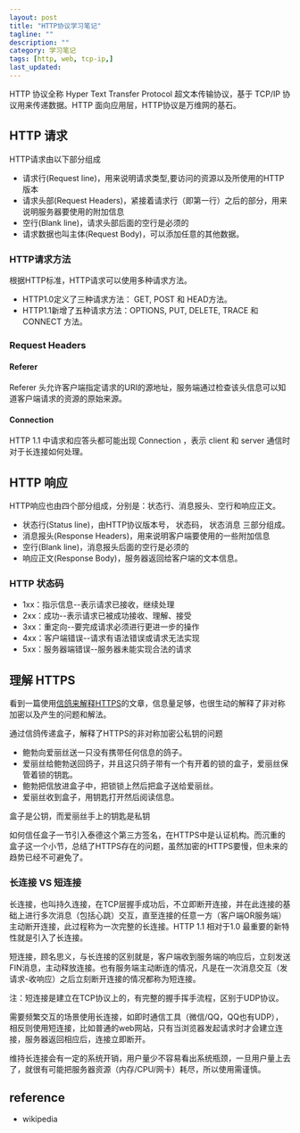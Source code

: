 ```yaml
---
layout: post
title: "HTTP协议学习笔记"
tagline: ""
description: ""
category: 学习笔记
tags: [http, web, tcp-ip,]
last_updated: 
---
```


HTTP 协议全称 Hyper Text Transfer Protocol 超文本传输协议，基于 TCP/IP 协议用来传递数据。HTTP 面向应用层，HTTP协议是万维网的基石。

## HTTP 请求
HTTP请求由以下部分组成

- 请求行(Request line)，用来说明请求类型,要访问的资源以及所使用的HTTP版本
- 请求头部(Request Headers)，紧接着请求行（即第一行）之后的部分，用来说明服务器要使用的附加信息
- 空行(Blank line)，请求头部后面的空行是必须的
- 请求数据也叫主体(Request Body)，可以添加任意的其他数据。

### HTTP请求方法

根据HTTP标准，HTTP请求可以使用多种请求方法。

- HTTP1.0定义了三种请求方法： GET, POST 和 HEAD方法。
- HTTP1.1新增了五种请求方法：OPTIONS, PUT, DELETE, TRACE 和 CONNECT 方法。

### Request Headers

#### Referer

Referer 头允许客户端指定请求的URI的源地址，服务端通过检查该头信息可以知道客户端请求的资源的原始来源。

#### Connection

HTTP 1.1 中请求和应答头都可能出现 Connection ，表示 client 和 server 通信时对于长连接如何处理。


## HTTP 响应

HTTP响应也由四个部分组成，分别是：状态行、消息报头、空行和响应正文。

- 状态行(Status line)，由HTTP协议版本号， 状态码， 状态消息 三部分组成。
- 消息报头(Response Headers)，用来说明客户端要使用的一些附加信息
- 空行(Blank line)，消息报头后面的空行是必须的
- 响应正文(Response Body)，服务器返回给客户端的文本信息。

### HTTP 状态码

- 1xx：指示信息--表示请求已接收，继续处理
- 2xx：成功--表示请求已被成功接收、理解、接受
- 3xx：重定向--要完成请求必须进行更进一步的操作
- 4xx：客户端错误--请求有语法错误或请求无法实现
- 5xx：服务器端错误--服务器未能实现合法的请求


## 理解 HTTPS
看到一篇使用[信鸽来解释HTTPS](www.oschina.net/translate/https-explained-with-carrier-pigeons)的文章，信息量足够，也很生动的解释了非对称加密以及产生的问题和解法。

通过信鸽传递盒子，解释了HTTPS的非对称加密公私钥的问题

- 鲍勃向爱丽丝送一只没有携带任何信息的鸽子。
- 爱丽丝给鲍勃送回鸽子，并且这只鸽子带有一个有开着的锁的盒子，爱丽丝保管着锁的钥匙。
- 鲍勃把信放进盒子中，把锁锁上然后把盒子送给爱丽丝。
- 爱丽丝收到盒子，用钥匙打开然后阅读信息。

盒子是公钥，而爱丽丝手上的钥匙是私钥

如何信任盒子一节引入泰德这个第三方签名，在HTTPS中是认证机构。而沉重的盒子这一个小节，总结了HTTPS存在的问题，虽然加密的HTTPS要慢，但未来的趋势已经不可避免了。

### 长连接 VS 短连接
长连接，也叫持久连接，在TCP层握手成功后，不立即断开连接，并在此连接的基础上进行多次消息（包括心跳）交互，直至连接的任意一方（客户端OR服务端）主动断开连接，此过程称为一次完整的长连接。HTTP 1.1 相对于1.0 最重要的新特性就是引入了长连接。

短连接，顾名思义，与长连接的区别就是，客户端收到服务端的响应后，立刻发送FIN消息，主动释放连接。也有服务端主动断连的情况，凡是在一次消息交互（发请求-收响应）之后立刻断开连接的情况都称为短连接。

注：短连接是建立在TCP协议上的，有完整的握手挥手流程，区别于UDP协议。

需要频繁交互的场景使用长连接，如即时通信工具（微信/QQ，QQ也有UDP），相反则使用短连接，比如普通的web网站，只有当浏览器发起请求时才会建立连接，服务器返回相应后，连接立即断开。

维持长连接会有一定的系统开销，用户量少不容易看出系统瓶颈，一旦用户量上去了，就很有可能把服务器资源（内存/CPU/网卡）耗尽，所以使用需谨慎。


## reference

- wikipedia
